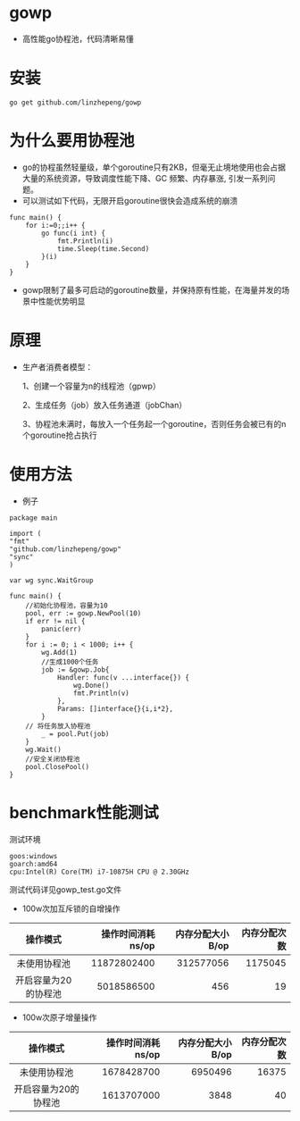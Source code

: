 # gowp
- 高性能go协程池，代码清晰易懂
# 安装
`go get github.com/linzhepeng/gowp`
# 为什么要用协程池
- go的协程虽然轻量级，单个goroutine只有2KB，但毫无止境地使用也会占据大量的系统资源，导致调度性能下降、GC 频繁、内存暴涨, 引发一系列问题。
- 可以测试如下代码，无限开启goroutine很快会造成系统的崩溃
```
func main() {
    for i:=0;;i++ {
        go func(i int) {
            fmt.Println(i)
            time.Sleep(time.Second)
        }(i)
    }
}
```
- gowp限制了最多可启动的goroutine数量，并保持原有性能，在海量并发的场景中性能优势明显
# 原理
- 生产者消费者模型：
    
    1、创建一个容量为n的线程池（gpwp）
  
    2、生成任务（job）放入任务通道（jobChan）
  
    3、协程池未满时，每放入一个任务起一个goroutine，否则任务会被已有的n个goroutine抢占执行
# 使用方法
- 例子
```
package main

import (
"fmt"
"github.com/linzhepeng/gowp"
"sync"
)

var wg sync.WaitGroup

func main() {
    //初始化协程池，容量为10
    pool, err := gowp.NewPool(10)
    if err != nil {
        panic(err)
    }
    for i := 0; i < 1000; i++ {
        wg.Add(1)
        //生成1000个任务
        job := &gowp.Job{
            Handler: func(v ...interface{}) {
                wg.Done()
                fmt.Println(v)
            },
            Params: []interface{}{i,i*2},
        }
    // 将任务放入协程池
        _ = pool.Put(job)
    }
    wg.Wait()
    //安全关闭协程池
    pool.ClosePool()
}
```
# benchmark性能测试
测试环境

```
goos:windows
goarch:amd64
cpu:Intel(R) Core(TM) i7-10875H CPU @ 2.30GHz
```

测试代码详见gowp_test.go文件

- 100w次加互斥锁的自增操作

| 操作模式 | 操作时间消耗ns/op | 内存分配大小B/op | 内存分配次数 |
| :-----: | -------------: | -------------: | --------: |
| 未使用协程池| 11872802400 |  312577056|1175045|
| 开启容量为20的协程池|5018586500| 456|19|

- 100w次原子增量操作

| 操作模式 | 操作时间消耗ns/op | 内存分配大小B/op | 内存分配次数 |
| :-----: | -------------: | -------------: | --------: |
| 未使用协程池| 1678428700 |  6950496|16375|
| 开启容量为20的协程池|1613707000| 3848 |40|



